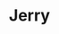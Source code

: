 ---
layout: people
hidden: true
title: Jerry
name: Jerry
student_id: r97922109
status: graduated
program: Master student
entry_year: 2008
exit_year: 2010
link: false
external_url: 
image: /people/images/Jerry.png
research_interests: 
brief: 
---